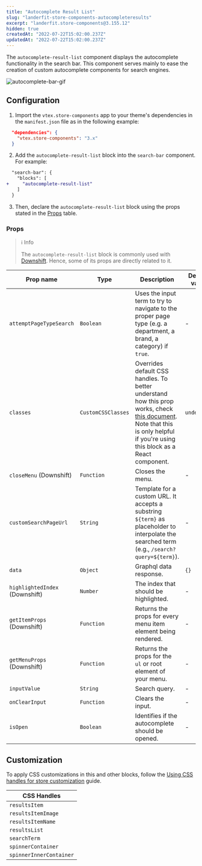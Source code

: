 ```yaml
---
title: "Autocomplete Result List"
slug: "landerfit-store-components-autocompleteresults"
excerpt: "landerfit.store-components@3.155.12"
hidden: true
createdAt: "2022-07-22T15:02:00.237Z"
updatedAt: "2022-07-22T15:02:00.237Z"
---
```

The `autocomplete-result-list` component displays the autocomplete functionality in the search bar. This component serves mainly to ease the creation of custom autocomplete components for search engines.

![autocomplete-bar-gif](https://user-images.githubusercontent.com/67270558/147763822-a47487e7-35d1-4d42-a30e-2b505209b5f2.gif)

## Configuration

1. Import the `vtex.store-components` app to your theme's dependencies in the `manifest.json` file as in the following example:

```json
  "dependencies": {
    "vtex.store-components": "3.x"
  }
```

2. Add the `autocomplete-result-list` block into the `search-bar` component. For example:

```diff
  "search-bar": {
    "blocks": [
+     "autocomplete-result-list"
    ]
  }
```

3. Then, declare the `autocomplete-result-list` block using the props stated in the [Props](#props) table.

### Props

> ℹ️ Info
>
> The `autocomplete-result-list` block is commonly used with [Downshift](https://github.com/downshift-js/downshift). Hence, some of its props are directly related to it.

| Prop name                      | Type               | Description                                                                                                                                                                                                                                              | Default value |
| ------------------------------ | ------------------ | -------------------------------------------------------------------------------------------------------------------------------------------------------------------------------------------------------------------------------------------------------- | ------------- |
| `attemptPageTypeSearch`        | `Boolean`          | Uses the input term to try to navigate to the proper page type (e.g. a department, a brand, a category) if `true`.                                                                                                                                       | -             |
| `classes`                      | `CustomCSSClasses` | Overrides default CSS handles. To better understand how this prop works, check [this document](https://github.com/vtex-apps/css-handles#usecustomclasses). Note that this is only helpful if you're using this block as a React component.| `undefined`   |
| `closeMenu` (Downshift)        | `Function`         | Closes the menu.                                                                                                                                                                                                                                         | -             |
| `customSearchPageUrl`          | `String`           | Template for a custom URL. It accepts a substring `${term}` as placeholder to interpolate the searched term (e.g., `/search?query=${term}`).                                                                                                             | -             |
| `data`                         | `Object`           | Graphql data response.                                                                                                                                                                                                                                   | `{}`          |
| `highlightedIndex` (Downshift) | `Number`           | The index that should be highlighted.                                                                                                                                                                                                                    | -             |
| `getItemProps` (Downshift)     | `Function`         | Returns the props for every menu item element being rendered.                                                                                                                                                                                            | -             |
| `getMenuProps` (Downshift)     | `Function`         | Returns the props for the `ul` or root element of your menu.                                                                                                                                                                                             | -             |
| `inputValue`                   | `String`           | Search query.                                                                                                                                                                                                                                            | -             |
| `onClearInput`                 | `Function`         | Clears the input.                                                                                                                                                                                                                                        | -             |
| `isOpen`                       | `Boolean`          | Identifies if the autocomplete should be opened.                                                                                                                                                                                                         | -             |

## Customization 

To apply CSS customizations in this and other blocks, follow the [Using CSS handles for store customization](https://developers.vtex.com/vtex-developer-docs/docs/vtex-io-documentation-using-css-handles-for-store-customization) guide.

| CSS Handles             |
| ----------------------- |
| `resultsItem`           |
| `resultsItemImage`      |
| `resultsItemName`       |
| `resultsList`           |
| `searchTerm`            |
| `spinnerContainer`      |
| `spinnerInnerContainer` |